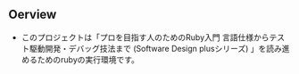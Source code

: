 ## Oerview
- このプロジェクトは「プロを目指す人のためのRuby入門 言語仕様からテスト駆動開発・デバッグ技法まで (Software Design plusシリーズ) 」を読み進めるためのrubyの実行環境です。
